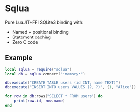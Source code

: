 # Sqlua

Pure LuaJIT+FFI SQLite3 binding with:

- Named + positional binding
- Statement caching
- Zero C code

## Example

```lua
local sqlua = require("sqlua")
local db = sqlua.connect(":memory:")

db:execute("CREATE TABLE users (id INT, name TEXT)")
db:execute("INSERT INTO users VALUES (?, ?)", {1, "Alice"})

for row in db:rows("SELECT * FROM users") do
    print(row.id, row.name)
end
